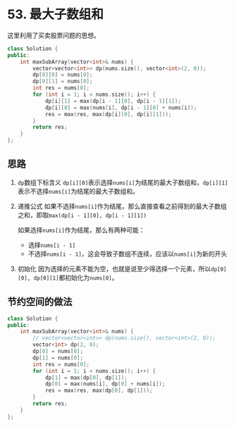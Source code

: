 # 53. 最大子数组和
这里利用了买卖股票问题的思想。
```c++
class Solution {
public:
    int maxSubArray(vector<int>& nums) {
        vector<vector<int>> dp(nums.size(), vector<int>(2, 0));
        dp[0][0] = nums[0];
        dp[0][1] = nums[0];
        int res = nums[0];
        for (int i = 1; i < nums.size(); i++) {
            dp[i][1] = max(dp[i - 1][0], dp[i - 1][1]);
            dp[i][0] = max(nums[i], dp[i - 1][0] + nums[i]);
            res = max(res, max(dp[i][0], dp[i][1]));
        }
        return res;
    }
};
```

## 思路
1. `dp`数组下标含义
    `dp[i][0]`表示选择`nums[i]`为结尾的最大子数组和，`dp[i][1]`表示不选择`nums[i]`为结尾的最大子数组和。
2. 递推公式
    如果不选择`nums[i]`作为结尾，那么直接查看之前得到的最大子数组之和，即取`max(dp[i - 1][0], dp[i - 1][1])`

    如果选择`nums[i]`作为结尾，那么有两种可能：
    + 选择`nums[i - 1]`
    + 不选择`nums[i - 1]`，这会导致子数组不连续，应该以`nums[i]`为新的开头
3. 初始化
    因为选择的元素不能为空，也就是说至少得选择一个元素，所以`dp[0][0], dp[0][1]`都初始化为`nums[0]`。


## 节约空间的做法
```c++
class Solution {
public:
    int maxSubArray(vector<int>& nums) {
        // vector<vector<int>> dp(nums.size(), vector<int>(2, 0));
        vector<int> dp(2, 0);
        dp[0] = nums[0];
        dp[1] = nums[0];
        int res = nums[0];
        for (int i = 1; i < nums.size(); i++) {
            dp[1] = max(dp[0], dp[1]);
            dp[0] = max(nums[i], dp[0] + nums[i]);
            res = max(res, max(dp[0], dp[1]));
        }
        return res;
    }
};
```